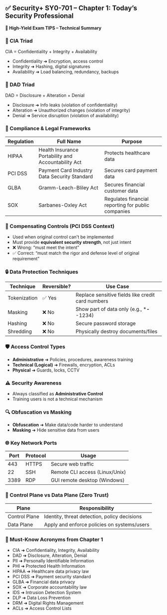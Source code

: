 ## ✅ Security+ SY0-701 – Chapter 1: Today’s Security Professional  
**🎯 High-Yield Exam TIPS – Technical Summary**

### 🔐 CIA Triad  
CIA = Confidentiality + Integrity + Availability  
- Confidentiality ➜ Encryption, access control  
- Integrity ➜ Hashing, digital signatures  
- Availability ➜ Load balancing, redundancy, backups

### 🧠 DAD Triad  
DAD = Disclosure + Alteration + Denial  
- Disclosure ➜ Info leaks (violation of confidentiality)  
- Alteration ➜ Unauthorized changes (violation of integrity)  
- Denial ➜ Service disruption (violation of availability)

### 🧾 Compliance & Legal Frameworks  
| Regulation | Full Name | Purpose |
|-----------|-----------|---------|
| HIPAA | Health Insurance Portability and Accountability Act | Protects healthcare data  
| PCI DSS | Payment Card Industry Data Security Standard | Secures card payment data  
| GLBA | Gramm-Leach-Bliley Act | Secures financial customer data  
| SOX | Sarbanes-Oxley Act | Regulates financial reporting for public companies  

### 🔄 Compensating Controls (PCI DSS Context)  
- Used when original control can't be implemented  
- Must provide **equivalent security strength**, not just intent  
- ❌ Wrong: “must meet the intent”  
- ✅ Correct: “must match the rigor and defense level of original requirement”

### 🔒 Data Protection Techniques  
| Technique | Reversible? | Use Case |
|----------|-------------|----------|
| Tokenization | ✅ Yes | Replace sensitive fields like credit card numbers  
| Masking | ❌ No | Show part of data only (e.g., ***-**-1234)  
| Hashing | ❌ No | Secure password storage  
| Shredding | ❌ No | Physically destroy documents/files  

### 🛡️ Access Control Types  
- **Administrative** ➜ Policies, procedures, awareness training  
- **Technical (Logical)** ➜ Firewalls, encryption, ACLs  
- **Physical** ➜ Guards, locks, CCTV

### ⚠️ Security Awareness  
- Always classified as **Administrative Control**  
- Training users is not a technical mechanism

### 🔍 Obfuscation vs Masking  
- **Obfuscation** ➜ Make data/code harder to understand  
- **Masking** ➜ Hide sensitive data from users

### 🌐 Key Network Ports  
| Port | Protocol | Usage |
|------|----------|-------|
| 443 | HTTPS | Secure web traffic  
| 22 | SSH | Remote CLI access (Linux/Unix)  
| 3389 | RDP | GUI remote desktop (Windows)

### 🧭 Control Plane vs Data Plane (Zero Trust)  
| Plane | Responsibility |
|-------|----------------|
| Control Plane | Identity, threat detection, policy decisions  
| Data Plane | Apply and enforce policies on systems/users  

### 🧾 Must-Know Acronyms from Chapter 1  
- CIA ➜ Confidentiality, Integrity, Availability  
- DAD ➜ Disclosure, Alteration, Denial  
- PII ➜ Personally Identifiable Information  
- PHI ➜ Protected Health Information  
- HIPAA ➜ Healthcare data privacy law  
- PCI DSS ➜ Payment security standard  
- GLBA ➜ Financial data privacy  
- SOX ➜ Corporate accountability law  
- IDS ➜ Intrusion Detection System  
- DLP ➜ Data Loss Prevention  
- DRM ➜ Digital Rights Management  
- ACLs ➜ Access Control Lists
